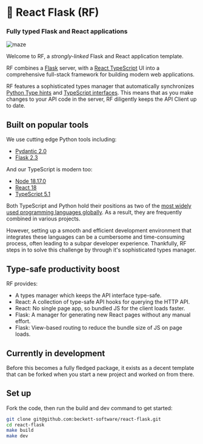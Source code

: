 # 💫 React Flask (RF)

### Fully typed Flask and React applications

![maze](/docs/banner.jpg)

Welcome to RF, a _strongly-linked_ Flask and React application template.

RF combines a [Flask](https://flask.palletsprojects.com/en/2.3.x/) server, with a [React TypeScript](https://www.typescriptlang.org/docs/handbook/react.html) UI into a comprehensive full-stack framework for building modern web applications.

RF features a sophisticated types manager that automatically synchronizes [Python Type hints](https://docs.python.org/3/library/typing.html) and [TypeScript interfaces](https://www.typescriptlang.org/docs/handbook/interfaces.html). This means that as you make changes to your API code in the server, RF diligently keeps the API Client up to date.

## Built on popular tools

We use cutting edge Python tools including:

* [Pydantic 2.0](https://docs.pydantic.dev/latest/)
* [Flask 2.3](https://flask.palletsprojects.com/en/2.3.x/)

And our TypeScript is modern too:

* [Node 18.17.0](https://nodejs.org/en)
* [React 18](https://react.dev/)
* [TypeScript 5.1](https://www.typescriptlang.org/)

Both TypeScript and Python hold their positions as two of the [most widely used programming languages globally](https://www.statista.com/statistics/793628/worldwide-developer-survey-most-used-languages/). As a result, they are frequently combined in various projects.

However, setting up a smooth and efficient development environment that integrates these languages can be a cumbersome and time-consuming process, often leading to a subpar developer experience. Thankfully, RF steps in to solve this challenge by through it's sophisticated types manager.

## Type-safe productivity boost

RF provides:

* A types manager which keeps the API interface type-safe.
* React: A collection of type-safe API hooks for querying the HTTP API.
* React: No single page app, so bundled JS for the client loads faster.
* Flask: A manager for generating new React pages without any manual effort.
* Flask: View-based routing to reduce the bundle size of JS on page loads.

## Currently in development

Before this becomes a fully fledged package, it exists as a decent template that can be forked when you start a new project and worked on from there.

## Set up

Fork the code, then run the build and dev command to get started:

```bash
git clone git@github.com:beckett-software/react-flask.git
cd react-flask
make build
make dev
```
